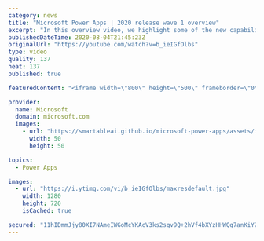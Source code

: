 ```yaml
---
category: news
title: "Microsoft Power Apps | 2020 release wave 1 overview"
excerpt: "In this overview video, we highlight some of the new capabilities included in the latest update to Microsoft Power Apps.      Here are the capabilities covered:     UI enhancements       • Save is always visible       • Chart formatting  Grid user experience enhancements       • Conditional search  "
publishedDateTime: 2020-08-04T21:45:23Z
originalUrl: "https://youtube.com/watch?v=b_ieIGfOlbs"
type: video
quality: 137
heat: 137
published: true

featuredContent: "<iframe width=\"800\" height=\"500\" frameborder=\"0\" src=\"https://www.youtube.com/embed/b_ieIGfOlbs\" allow=\"accelerometer; autoplay; encrypted-media; gyroscope; picture-in-picture\" allowfullscreen></iframe>"

provider:
  name: Microsoft
  domain: microsoft.com
  images:
    - url: "https://smartableai.github.io/microsoft-power-apps/assets/images/organizations/microsoft.com-50x50.jpg"
      width: 50
      height: 50

topics:
  - Power Apps

images:
  - url: "https://i.ytimg.com/vi/b_ieIGfOlbs/maxresdefault.jpg"
    width: 1280
    height: 720
    isCached: true

secured: "11hIDmmJjy80XI7NAmeIWGoMcYKAcV3ks2sqv9Q+2hVf4bXYzHHWQq7anKiYZx20u+Vn4mY9aMGhuDXGELLPihRNb+gSZnKUf/sN/TKKjxwuzEhY2z71u87r+0w8tpUsb+SEHK4QH6ih/mGGlCSVqfBdbmbuWjjuBc4gCY5+K7DZkyP8pwLq54DZwa5wAxPxlRE48oGEKYDtpGxnR5pEQ+0rYPokKsdx/wcMCwTrRjDp5Zr48I6KYf+E+zKVwSK4pmZSX551k31ioTJxDmyVKGyDdQjHRJFUMkqFuEZtiuZKoF0r+1XII+H/c4UouICdhbppw6dkPGu8xKAWV16w2Dd4iF4H57+JyWEYJPL+DZU0sh5YsiJOYpgIdcph94IVZqK0mWIAcDZG8OtXrJoc/ZsyvEy+5URtL1UIPwmL0fqWfoKYJ6Z1f1p/0KJ33SFj;lQZQQ8UhuFZlg3EXFYaEVA=="
---
```


